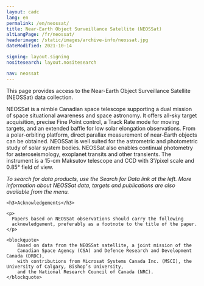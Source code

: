```yaml
---
layout: cadc
lang: en
permalink: /en/neossat/
title: Near-Earth Object Surveillance Satellite (NEOSSat)
altLangPage: /fr/neossat/
headerimage: /static/images/archive-info/neossat.jpg
dateModified: 2021-10-14

signing: layout.signing
nositesearch: layout.nositesearch

nav: neossat
---
```


<p>
    This page provides access to the Near-Earth Object Surveillance Satellite (NEOSSat) data collection.
</p>

<p>
    NEOSSat is a nimble Canadian space telescope supporting a dual mission of space situational awareness and
    space astronomy. It offers all-sky target acquisition, precise Fine Point control, a Track Rate mode for moving
    targets, and an extended baffle for low solar elongation observations. From a polar-orbiting platform, direct
    parallax measurement of near-Earth objects can be obtained.  NEOSSat is well suited for the astrometric and
    photometric study of solar system bodies. NEOSSat also enables continual photometry for asteroseismology,
    exoplanet transits and other transients.  The instrument is a 15-cm Maksutov telescope and CCD
    with 3”/pixel scale and 0.85° field of view.
</p>

<p>
    <i>
        To search for data products, use the Search for Data link at the left. More information about
        NEOSSat data, targets and publications are also available from the menu.
    </i>
</p>

<div class="about_text">

    <h3>Acknowledgements</h3>

    <p>
      Papers based on NEOSSat observations should carry the following
      acknowledgement, preferably as a footnote to the title of the paper.
    </p>

    <blockquote>
        Based on data from the NEOSSat satellite, a joint mission of the
        Canadian Space Agency (CSA) and Defence Research and Development Canada (DRDC),
        with contributions from Microsat Systems Canada Inc. (MSCI), the University of Calgary, Bishop’s University,
        and the National Research Council of Canada (NRC).
    </blockquote>
</div>
